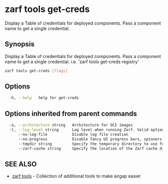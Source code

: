 # zarf tools get-creds

Display a Table of credentials for deployed components. Pass a component name to get a single credential.

## Synopsis

Display a Table of credentials for deployed components. Pass a component name to get a single credential. i.e. 'zarf tools get-creds registry'

``` bash
zarf tools get-creds [flags]
```

## Options

``` bash
  -h, --help   help for get-creds
```

## Options inherited from parent commands

``` bash
  -a, --architecture string   Architecture for OCI images
  -l, --log-level string      Log level when running Zarf. Valid options are: warn, info, debug, trace (default "info")
      --no-log-file           Disable log file creation
      --no-progress           Disable fancy UI progress bars, spinners, logos, etc
      --tmpdir string         Specify the temporary directory to use for intermediate files
      --zarf-cache string     Specify the location of the Zarf cache directory (default "~/.zarf-cache")
```

## SEE ALSO

* [zarf tools](zarf_tools.md) - Collection of additional tools to make airgap easier
